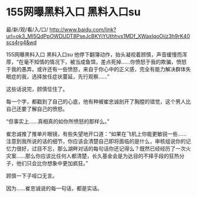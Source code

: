 # 155网曝黑料入口 黑料入口su

最/新/观/看/入/口/ http://www.baidu.com/link?url=ok3_Ml5QdPpOWDUDT8PseJcBKYiYUthhvs1MDf_XWaxIqoOiiz3h9rK40scs4rg4&wd

155网曝黑料入口 黑料入口su
他停下翻簿动作，抬头凝视着顾慎，声音缓慢而浑厚，“在毫不知情的情况下，被当成鱼饵，差点死掉……你愤怒于我的欺骗，愤怒于我的愚弄。或许还有一些愤怒，来自于你心中的正义感，完全有能力解决群体失眠症的我，选择放任症状蔓延，先行观察……”

这些话说完，顾慎怔住了。

每一个字，都戳到了自己的心底，他有种被崔忠诚剖开了胸膛的错觉，这个男人比自己还要了解自己的愤怒。

“但事实上……真相真的如你所愤怒的那样么。”

崔忠诚推了推单片眼镜，有些失望地开口道：“如果在飞机上你能更敏锐一些……注意到我所说的话的细节，你应该会清楚自己即将面临的是什么，审核组说你的记忆力很好，过目不忘，那么湖畔对话的每句话你还记得么？既然已经经历了一次火灾案……那么你应该比任何人都清楚，长久基金会是为达目的不择手段的狂热分子，他们只会比你想象中更加疯狂。”

顾慎一下子哑口无言。

因为……崔忠诚说的每一句话，都是实话。
